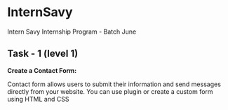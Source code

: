 # InternSavy
Intern Savy Internship Program - Batch June

## Task - 1 (level 1)

**Create a Contact Form:**

Contact form allows users to submit their information and send messages directly from your website. You can use plugin or create a custom form using HTML and CSS
